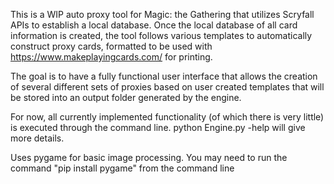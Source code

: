 
This is a WIP auto proxy tool for Magic: the Gathering that utilizes Scryfall APIs to establish a local database. Once the local database of all card information is created, the tool follows various templates to automatically construct proxy cards, formatted to be used with https://www.makeplayingcards.com/ for printing.

The goal is to have a fully functional user interface that allows the creation of several different sets of proxies based on user created templates that will be stored into an output folder generated by the engine.

For now, all currently implemented functionality (of which there is very little) is executed through the command line. python Engine.py -help will give more details.

Uses pygame for basic image processing. You may need to run the command "pip install pygame" from the command line

